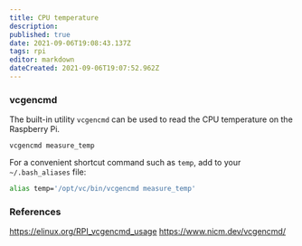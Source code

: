 ```yaml
---
title: CPU temperature
description: 
published: true
date: 2021-09-06T19:08:43.137Z
tags: rpi
editor: markdown
dateCreated: 2021-09-06T19:07:52.962Z
---
```


### vcgencmd
The built-in utility `vcgencmd` can be used to read the CPU temperature on the Raspberry Pi.

```shell
vcgencmd measure_temp
```

For a convenient shortcut command such as `temp`, add to your `~/.bash_aliases` file:
```bash
alias temp='/opt/vc/bin/vcgencmd measure_temp'
```

### References
https://elinux.org/RPI_vcgencmd_usage
https://www.nicm.dev/vcgencmd/
